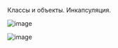 Классы и объекты. Инкапсуляция. 

![image](https://github.com/user-attachments/assets/fa3419f5-9770-4e1e-86a1-72a954f7e5b9)

![image](https://github.com/user-attachments/assets/572f57cb-0e7b-4e29-b07b-078199b248c9)


